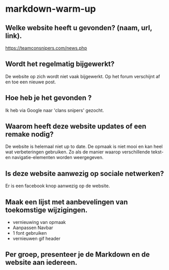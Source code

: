 # markdown-warm-up


## Welke website heeft u gevonden? (naam, url, link).
https://teamconsnipers.com/news.php  

## Wordt het regelmatig bijgewerkt?
De website op zich wordt niet vaak bijgewerkt. Op het forum verschijnt af en toe een nieuwe post.  

## Hoe heb je het gevonden ?
Ik heb via Google naar 'clans snipers' gezocht.  

## Waarom heeft deze website updates of een remake nodig?
De website is helemaal niet up to date. De opmaak is niet mooi en kan heel wat verbeteringen gebruiken. Zo als de manier waarop verschillende tekst- en navigatie-elementen worden weergegeven.  

## Is deze website aanwezig op sociale netwerken?
Er is een facebook knop aanwezig op de website.  

## Maak een lijst met aanbevelingen van toekomstige wijzigingen.
- vernieuwing van opmaak
- Aanpassen Navbar
- 1 font gebruiken
- vernieuwen gif header  

## Per groep, presenteer je de Markdown en de website aan iedereen.

